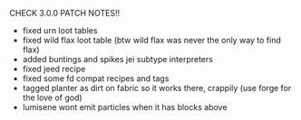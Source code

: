 CHECK 3.0.0 PATCH NOTES!!

- fixed urn loot tables
- fixed wild flax loot table (btw wild flax was never the only way to find flax)
- added buntings and spikes jei subtype interpreters
- fixed jeed recipe
- fixed some fd compat recipes and tags
- tagged planter as dirt on fabric so it works there, crappily (use forge for the love of god)
- lumisene wont emit particles when it has blocks above